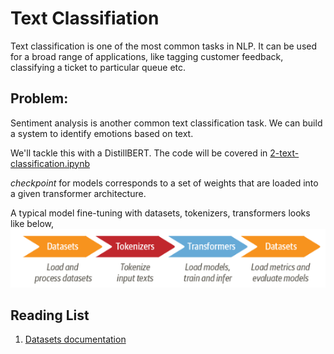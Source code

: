 # Text Classifiation

Text classification is one of the most common tasks in NLP. It can be used for a broad range of applications, like tagging customer feedback, classifying a ticket to particular queue etc.

## Problem:

Sentiment analysis is another common text classification task. We can build a system to identify emotions based on text.

We'll tackle this with a DistillBERT. The code will be covered in [2-text-classification.ipynb](../notebooks/2-text-classification.ipynb)

*checkpoint* for models corresponds to a set of weights that are loaded into a given transformer architecture.

A typical model fine-tuning with datasets, tokenizers, transformers looks like below,
![alt fine-tuning](images/2-text-classification/fine-tune.png)

## Reading List

1. [Datasets documentation](https://huggingface.co/docs/datasets/index)